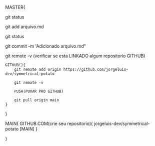 MASTER{

git status

 git add arquivo.md  

 git status

 git commit -m 'Adicionado arquivo.md"

 git remote -v (verificar se esta LINKADO algum repositorio GITHUB)

    GITHUB(){
        git remote add origin https://github.com/jorgeluis-dev/symmetrical-potato

        git remote -v

        PUSH(PUXAR PRO GITHUB)

        git pull origin main
    }

}

MAIN{
 GITHUB.COM(crie seu repositorio){
     jorgeluis-dev/symmetrical-potato [MAIN]
 }

}

